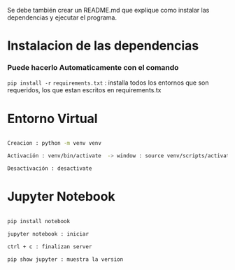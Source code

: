 Se debe también crear un README.md que explique como instalar las dependencias y
ejecutar el programa.

#  Instalacion de las dependencias <!-- Título grande con h1 -->
### Puede hacerlo Automaticamente con el comando 
`pip install -r` `requirements.txt` : installa todos los entornos que son requeridos, los que estan escritos en requirements.tx

# Entorno Virtual

```bash

Creacion : python -m venv venv

Activación : venv/bin/activate  -> window : source venv/scripts/activate

Desactivación : desactivate

```

# Jupyter Notebook

```bash

pip install notebook

jupyter notebook : iniciar

ctrl + c : finalizan server

pip show jupyter : muestra la version

```